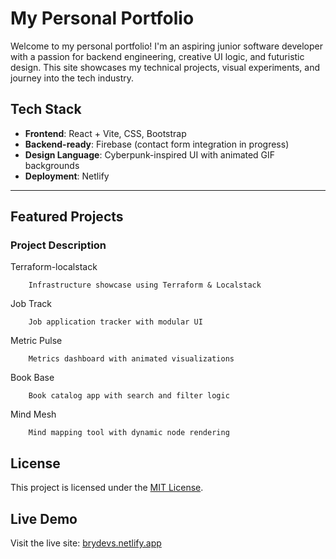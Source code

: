 # My Personal Portfolio

 Welcome to my personal portfolio! I'm an aspiring junior software developer with a passion for backend engineering, creative UI logic, and futuristic design. This site showcases my technical projects, visual experiments, and journey into the tech industry.

##  Tech Stack

- **Frontend**: React + Vite, CSS, Bootstrap
- **Backend-ready**: Firebase (contact form integration in progress)
- **Design Language**: Cyberpunk-inspired UI with animated GIF backgrounds
- **Deployment**: Netlify

---

##  Featured Projects

### Project Description  
 
 Terraform-localstack  
       
        Infrastructure showcase using Terraform & Localstack 
 
 Job Track            
       
        Job application tracker with modular UI         
 
 Metric Pulse          
       
        Metrics dashboard with animated visualizations 
 
 Book Base             
        
        Book catalog app with search and filter logic  
 
 Mind Mesh            
       
        Mind mapping tool with dynamic node rendering   


##  License

This project is licensed under the [MIT License](LICENSE).



##  Live Demo

Visit the live site: [brydevs.netlify.app](https://brydevs.netlify.app)

